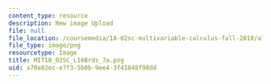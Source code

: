 ```yaml
---
content_type: resource
description: New image Upload
file: null
file_location: /coursemedia/18-02sc-multivariable-calculus-fall-2010/a70a82ece7f35b0b9ee43f41848f98dd_MIT18_02SC_L16Brds_7a.png
file_type: image/png
resourcetype: Image
title: MIT18_02SC_L16Brds_7a.png
uid: a70a82ec-e7f3-5b0b-9ee4-3f41848f98dd
---
```

